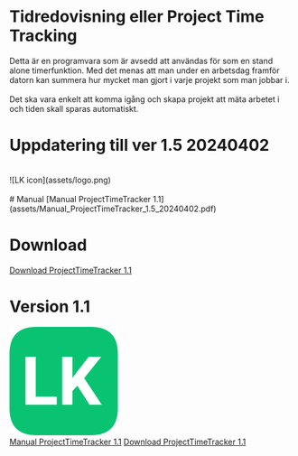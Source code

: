 # Tidredovisning eller Project Time Tracking 

Detta är en programvara som är avsedd att användas för som en stand alone timerfunktion. Med det menas att man under en arbetsdag framför datorn kan summera hur mycket man gjort i varje projekt som man jobbar i. </br></br>
Det ska vara enkelt att komma igång och skapa projekt att mäta arbetet i och tiden skall sparas automatiskt.

# Uppdatering till ver 1.5 20240402
<br/>
![LK icon](assets/logo.png)<br/>
<br/>
# Manual
[Manual ProjectTimeTracker 1.1](assets/Manual_ProjectTimeTracker_1.5_20240402.pdf)

# Download
[Download ProjectTimeTracker 1.1](assets/ProjectTimeTrackerSetup_1.5_20240402.msi)

# Version 1.1
![LK icon](assets/logo.png)<br/>[Manual ProjectTimeTracker 1.1](assets/Manual_ProjectTimeTracker_1.1_20240326.pdf)
[Download ProjectTimeTracker 1.1](assets/ProjectTimeTracker_1.1_Setup.msi)
